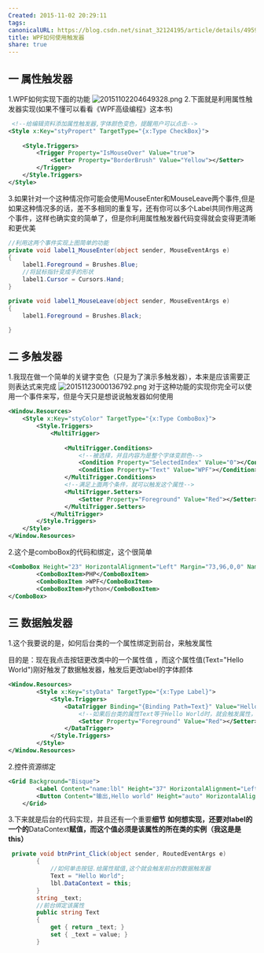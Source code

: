 ```yaml
---
Created: 2015-11-02 20:29:11
tags: 
canonicalURL: https://blog.csdn.net/sinat_32124195/article/details/49591553
title: WPF如何使用触发器
share: true
---
```


## 一 属性触发器
1.WPF如何实现下面的功能
![20151102204649328.png](20151102204649328.png)
2.下面就是利用属性触发器实现(如果不懂可以看看《WPF高级编程》这本书)
```xml
 <!--给编辑资料添加属性触发器,字体颜色变色，提醒用户可以点击-->
<Style x:Key="styPropert" TargetType="{x:Type CheckBox}">
	
	<Style.Triggers>
		<Trigger Property="IsMouseOver" Value="true">
			<Setter Property="BorderBrush" Value="Yellow"></Setter>
		</Trigger>
	</Style.Triggers>
</Style>
```
3.如果针对一个这种情况你可能会使用MouseEnter和MouseLeave两个事件,但是如果这种情况多的话，差不多相同的重复写，还有你可以多个Label共同作用这两个事件，这样也确实变的简单了，但是你利用属性触发器代码变得就会变得更清晰和更优美
```C#
//利用这两个事件实现上图简单的功能
private void label1_MouseEnter(object sender, MouseEventArgs e)
{
	label1.Foreground = Brushes.Blue;
	//将鼠标指针变成手的形状
	label1.Cursor = Cursors.Hand;
}

private void label1_MouseLeave(object sender, MouseEventArgs e)
{
	label1.Foreground = Brushes.Black;

}
```
## 二 多触发器 
1.我现在做一个简单的关键字变色（只是为了演示多触发器），本来是应该需要正则表达式来完成
![20151123000136792.png](20151123000136792.png)
对于这种功能的实现你完全可以使用一个事件来写，但是今天只是想说说触发器如何使用
```xml
<Window.Resources>
	<Style x:Key="styColor" TargetType="{x:Type ComboBox}">
		<Style.Triggers>
			<MultiTrigger>
			   
				<MultiTrigger.Conditions>
					<!--被选择，并且内容为是整个字体变颜色-->
					<Condition Property="SelectedIndex" Value="0"></Condition>
					<Condition Property="Text" Value="WPF"></Condition>
				</MultiTrigger.Conditions>
				<!--满足上面两个条件，就可以触发这个属性-->
				<MultiTrigger.Setters>
					<Setter Property="Foreground" Value="Red"></Setter>
				</MultiTrigger.Setters>
			</MultiTrigger>
		</Style.Triggers>
	</Style>
</Window.Resources>
```
2.这个是comboBox的代码和绑定，这个很简单
```xml
<ComboBox Height="23" HorizontalAlignment="Left" Margin="73,96,0,0" Name="comboBox1" VerticalAlignment="Top" Width="120" Style="{StaticResource styColor}" SelectedIndex="0">
		<ComboBoxItem>PHP</ComboBoxItem>
		<ComboBoxItem >WPF</ComboBoxItem>
		<ComboBoxItem>Python</ComboBoxItem>
</ComboBox>
```

## 三 数据触发器
1.这个我要说的是，如何后台类的一个属性绑定到前台，来触发属性

目的是：现在我点击按钮更改类中的一个属性值 ，而这个属性值(Text="Hello World")刚好触发了数据触发器，触发后更改label的字体颜体
```xml
<Window.Resources>
        <Style x:Key="styData" TargetType="{x:Type Label}">
            <Style.Triggers>
                <DataTrigger Binding="{Binding Path=Text}" Value="Hello World">
                    <!--如果后台类的属性Text等于Hello World时，就会触发属性，将字体颜色改变红色-->
                    <Setter Property="Foreground" Value="Red"></Setter>
                </DataTrigger>
            </Style.Triggers>
        </Style>
</Window.Resources>
```
2.控件资源绑定
```xml
<Grid Background="Bisque">
        <Label Content="name:lbl" Height="37" HorizontalAlignment="Left" Margin="224,110,0,0" Name="lbl" VerticalAlignment="Top" Width="auto" Style="{StaticResource styData}" />
        <Button Content="输出,Hello world" Height="auto" HorizontalAlignment="Left" Margin="224,204,0,0" Name="btnPrint" VerticalAlignment="Top" Width="auto" Click="btnPrint_Click" />
    </Grid>
```
3.下来就是后台的代码实现，并且还有一个重要**细节**
**如何想实现，还要对label的一个的**DataContext**赋值，而这个值必须是该属性的所在类的实例（我这是是this）**
```c#
 private void btnPrint_Click(object sender, RoutedEventArgs e)
        {
            //如何单击按钮.给属性赋值,这个就会触发前台的数据触发器
            Text = "Hello World";
            lbl.DataContext = this;
        }
        string _text;
        //前台绑定该属性
        public string Text
        {
            get { return _text; }
            set { _text = value; }
        }
```